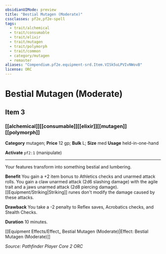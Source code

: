 ```yaml
---
obsidianUIMode: preview
title: "Bestial Mutagen (Moderate)"
cssclasses: pf2e,pf2e-spell
tags:
  - trait/alchemical
  - trait/consumable
  - trait/elixir
  - trait/mutagen
  - trait/polymorph
  - trait/common
  - category/mutagen
  - remaster
aliases: "Compendium.pf2e.equipment-srd.Item.VISk5uLPVIvNWovB"
license: ORC
---
```

# Bestial Mutagen (Moderate)
## Item 3
### [[alchemical]][[consumable]][[elixir]][[mutagen]][[polymorph]]

**Category** mutagen; 
**Price** 12 gp; 
**Bulk** L; **Size** med
**Usage** held-in-one-hand

**Activate** `pf2:1` (manipulate)

* * *

Your features transform into something bestial and lumbering.

**Benefit** You gain a +2 item bonus to Athletics checks and unarmed attack rolls. You gain a claw unarmed attack (2d6 slashing damage) with the agile trait and a jaws unarmed attack (2d8 piercing damage). [[Equipment/Striking|Striking]] runes don't modify the damage caused by these attacks.

**Drawback** You take a -2 penalty to Reflex saves, Acrobatics checks, and Stealth Checks.

**Duration** 10 minutes.

[[Equipment Effects/Effect_ Bestial Mutagen (Moderate)|Effect: Bestial Mutagen (Moderate)]]

*Source: Pathfinder Player Core 2*
*ORC*